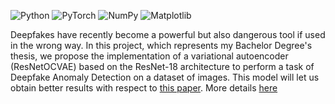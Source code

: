 ![Python](https://img.shields.io/badge/python-3670A0?style=for-the-badge&logo=python&logoColor=ffdd54)
![PyTorch](https://img.shields.io/badge/PyTorch-%23EE4C2C.svg?style=for-the-badge&logo=PyTorch&logoColor=white)
![NumPy](https://img.shields.io/badge/numpy-%23013243.svg?style=for-the-badge&logo=numpy&logoColor=white)
![Matplotlib](https://img.shields.io/badge/Matplotlib-%23ffffff.svg?style=for-the-badge&logo=Matplotlib&logoColor=black)
 
Deepfakes have recently become a powerful but also dangerous tool if used in the wrong way. In this project, which represents my Bachelor Degree's thesis, we propose the implementation of a variational autoencoder (ResNetOCVAE) based on the ResNet-18 architecture to perform a task of Deepfake Anomaly Detection on a dataset of images. This model will let us obtain better results with respect to [this paper](https://openaccess.thecvf.com/content_CVPRW_2020/papers/w39/Khalid_OC-FakeDect_Classifying_Deepfakes_Using_One-Class_Variational_Autoencoder_CVPRW_2020_paper.pdf). More details [here](BachelorThesis.pdf) 
